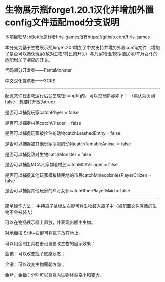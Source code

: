 生物展示瓶forge1.20.1汉化并增加外置config文件适配mod分支说明
===

本项目归MobBottle原作者firis-games所有https://github.com/firis-games


本分支为基于生物展示瓶forge1.20.1增加了中文支持并增加外置config文件（增加了是否可以捕获玩家/敌对生物/村民的开关）与凡家物语/模拟殖民地/车万女仆的适配增加了相应的开关。

代码部分开发者——FantaMonster

中文汉化提供者——3GRS

----------------------------------------------------------------------------------------------------------------------------------------------------------------
配置文件在游戏运行后会生成在congfig内，可以控制内容如下：
（默认为关闭false，想要打开改为true）

是否可以捕捉玩家catchPlayer = false

是否可以捕捉村民catchVillager = false

是否可以捕捉玩家被拴住的动物catchLeashedEntity = false

是否可以捕捉被其他玩家驯服的动物catchTamableAnimal = false

是否可以捕捉敌对生物catchMonster = false

是否可以捕捉MCA凡家物语村民catchMCAVillager = false

是否可以捕捉其他玩家模拟殖民地的市民catchMinecoloniesPlayerCitizen = false

是否可以捕捉其他玩家的车万女仆catchOtherPlayerMaid = false

----------------------------------------------------------------------------------------------------------------------------------------------------------------
简单操作方法：
手持瓶子鼠标左右键可将生物装入瓶子中（被配置文件屏蔽的生物不会被装入）

可以在物品展示框上置放，并表现出瓶中生物。

对地面按 Shift+右键可将瓶子放在地上。

可以用金制工具右击设置更改生物的展示效果：

金镐：可以改变瓶子底座状态；

金锹：可以改变生物面朝方向；

金斧、金锄：分别可以将瓶内生物体型变小和变大。



